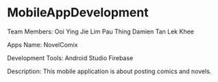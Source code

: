 # MobileAppDevelopment

Team Members:
Ooi Ying Jie
Lim Pau Thing
Damien Tan Lek Khee

Apps Name:
NovelComix

Development Tools:
Android Studio
Firebase

Description:
This mobile application is about posting comics and novels.
